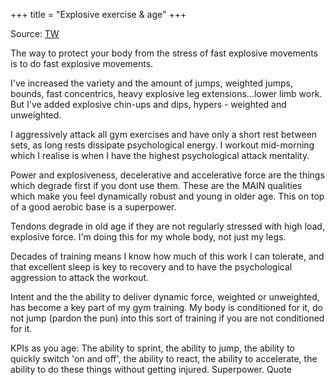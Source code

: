 +++
title = "Explosive exercise & age"
+++

Source: [TW](https://twitter.com/GuruAnaerobic/status/1786601726121804140)

The way to protect your body from the stress of fast explosive movements is to do fast explosive movements.

I've increased the variety and the amount of jumps, weighted jumps, bounds, fast concentrics, heavy explosive leg extensions...lower limb work. But I've added explosive chin-ups and dips, hypers - weighted and unweighted.

I aggressively attack all gym exercises and have only a short rest between sets, as long rests dissipate psychological energy. I workout mid-morning which I realise is when I have the highest psychological attack mentality.

Power and explosiveness, decelerative and accelerative force are the things which degrade first if you dont use them. These are the MAIN qualities which make you feel dynamically robust and young in older age. This on top of a good aerobic base is a superpower.

Tendons degrade in old age if they are not regularly stressed with high load, explosive force. I'm doing this for my whole body, not just my legs.

Decades of training means I know how much of this work I can tolerate, and that excellent sleep is key to recovery and to have the psychological aggression to attack the workout.

Intent and the the ability to deliver dynamic force, weighted or unweighted, has become a key part of my gym training. My body is conditioned for it, do not jump (pardon the pun) into this sort of training if you are not conditioned for it.

KPIs as you age: The ability to sprint, the ability to jump, the ability to quickly switch 'on and off', the ability to react, the ability to accelerate, the ability to do these things without getting injured. Superpower.
Quote
